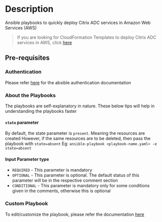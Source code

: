 
# Description

Ansible playbooks to quickly deploy Citrix ADC services in Amazon Web Services (AWS)

> If you are looking for CloudFormation Templates to deploy Citrix ADC services in AWS, click [here](https://github.com/citrix/netscaler-aws-cloudformation)

## Pre-requisites

### Authentication

Please refer [here](https://docs.ansible.com/ansible/latest/scenario_guides/guide_aws.html#authentication) for the absible authentication documentation

### About the Playbooks

The playbooks are self-explanatory in nature. These below tips will help in understanding the playbooks faster

#### `state` parameter

By default, the state parameter is `present`. Meaning the resources are created
However, if the same resources are to be deleted, then pass the playbook with `state=absent`
Eg: `ansible-playbook <playbook-name.yaml> -e state=absent`

#### Input Parameter type

- `REQUIRED` - This parameter is mandatory
- `OPTIONAL` - This parameter is optional. The default status of this parameter will be in the respective comment section
- `CONDITIONAL` - This parameter is mandatory only for some conditions given in the comments, otherwise this is optional

### Custom Playbook

To edit/customize the playbook, please refer the documentation [here](https://docs.ansible.com/ansible/latest/modules/cloudformation_module.html)
